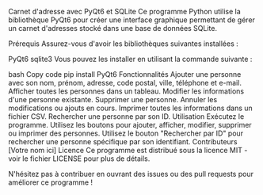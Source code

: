 Carnet d'adresse avec PyQt6 et SQLite
Ce programme Python utilise la bibliothèque PyQt6 pour créer une interface graphique permettant de gérer un carnet d'adresses stocké dans une base de données SQLite.

Prérequis
Assurez-vous d'avoir les bibliothèques suivantes installées :

PyQt6
sqlite3
Vous pouvez les installer en utilisant la commande suivante :

bash
Copy code
pip install PyQt6
Fonctionnalités
Ajouter une personne avec son nom, prénom, adresse, code postal, ville, téléphone et e-mail.
Afficher toutes les personnes dans un tableau.
Modifier les informations d'une personne existante.
Supprimer une personne.
Annuler les modifications ou ajouts en cours.
Imprimer toutes les informations dans un fichier CSV.
Rechercher une personne par son ID.
Utilisation
Exécutez le programme.
Utilisez les boutons pour ajouter, afficher, modifier, supprimer ou imprimer des personnes.
Utilisez le bouton "Rechercher par ID" pour rechercher une personne spécifique par son identifiant.
Contributeurs
[Votre nom ici]
Licence
Ce programme est distribué sous la licence MIT - voir le fichier LICENSE pour plus de détails.

N'hésitez pas à contribuer en ouvrant des issues ou des pull requests pour améliorer ce programme !
